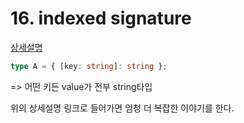 # 16. indexed signature

[상세설명](https://radlohead.gitbook.io/typescript-deep-dive/type-system/index-signatures)

```typescript
type A = { [key: string]: string };
```

\=> 어떤 키든 value가  전부 string타입

위의 상세설명 링크로 들어가면 엄청 더 복잡한 이야기를 한다.
